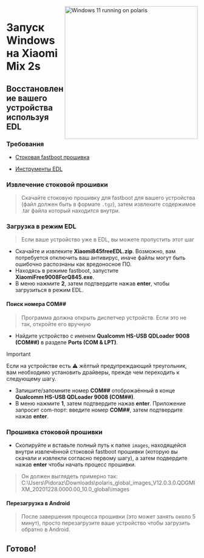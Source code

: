 <img align="right" src="https://github.com/n00b69/woa-polaris/blob/main/polaris.png" width="350" alt="Windows 11 running on polaris">

# Запуск Windows на Xiaomi Mix 2s

## Восстановление вашего устройства используя EDL

### Требования 
- [Стоковая fastboot прошивка](https://xmfirmwareupdater.com/miui/polaris/)

- [Инструменты EDL](https://github.com/n00b69/woa-polaris/releases/download/Files/Xiaomi845freeEDL.zip)

### Извлечение стоковой прошивки 
> Скачайте стоковую прошивку для fastboot для вашего устройства (файл должен быть в формате `.tgz`), затем извлеките содержимое .tar файла который находится внутри.

### Загрузка в режим EDL 
> Если ваше устройство уже в EDL, вы можете пропустить этот шаг
- Скачайте и извлеките **Xiaomi845freeEDL.zip**. Возможно, вам потребуется отключить ваш антивирус, иначе файлы могут быть ошибочно распознаны как вредоносное ПО.
- Находясь в режиме fastboot, запустите **XiaomiFree9008ForQ845.exe**.
- В меню нажмите **2**, затем подтвердите нажав **enter**, чтобы загрузиться в режим EDL.

#### Поиск номера COM##
> Программа должна открыть диспетчер устройств. Если это не так, откройте его вручную
- Найдите устройство с именем **Qualcomm HS-USB QDLoader 9008 (COM##)** в разделе **Ports (COM & LPT)**.
> [!Important]
> Если на устройстве есть ⚠️ жёлтый предупреждающий треугольник, вам необходимо установить драйверы, прежде чем переходить к следующему шагу.
- Запишите/запомните номер **COM##** отоброжаённый в конце **Qualcomm HS-USB QDLoader 9008 (COM##)**.
- В меню нажмите **1**, затем подтвердите нажав **enter**. Приложение запросит com-порт: введите номер **COM##**, затем подтвердите нажав **enter**.

### Прошивка стоковой прошивки 
- Скопируйте и вставьте полный путь к папке `images`, находящейся внутри извлечённой стоковой fastboot прошивки (которую вы скачали и извлекли согласно первому шагу), а затем подвердите нажав **enter** чтобы начать процесс прошивки.
> Он должен выглядеть примерно так: C:\Users\Pidoraz\Downloads\polaris_global_images_V12.0.3.0.QDGMIXM_20201228.0000.00_10.0_global\images

#### Перезагрузка в Android
> После завершения процесса прошивки (это может занять около 5 минут), просто перезагрузите ваше устройство чтобы загрузить обратно в Android.

## Готово!












